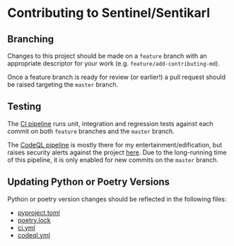 # Contributing to Sentinel/Sentikarl

## Branching

Changes to this project should be made on a `feature` branch with an appropriate descriptor for your work (e.g. `feature/add-contributing-md`).

Once a feature branch is ready for review (or earlier!) a pull request should be raised targeting the `master` branch.

## Testing

The [CI pipeline](https://github.com/karlglrak/sentikarl/actions/workflows/ci.yml) runs unit, integration and regression tests against each commit on both `feature` branches and the `master` branch.

The [CodeQL pipeline](https://github.com/karlglrak/sentikarl/actions/workflows/codeql.yml) is mostly there for my entertainment/edification, but raises security alerts against the project [here](https://github.com/karlglrak/sentikarl/security/code-scanning). Due to the long-running time of this pipeline, it is only enabled for new commits on the `master` branch.

## Updating Python or Poetry Versions

Python or poetry version changes should be reflected in the following files:
- [pyproject.toml](./pyproject.toml)
- [poetry.lock](./poetry.lock)
- [ci.yml](./.github/workflows/ci.yml)
- [codeql.yml](./.github/workflows/codeql.yml)

